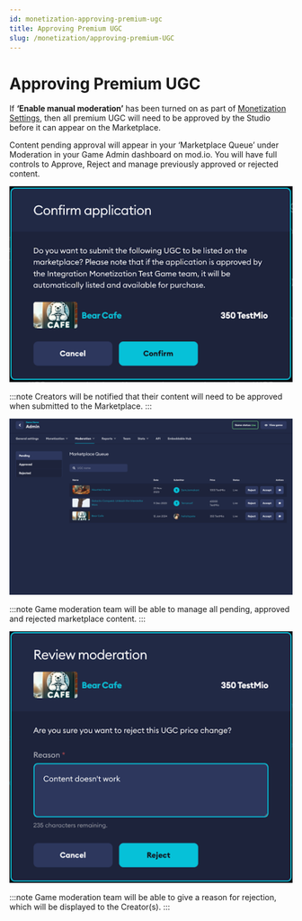 ```yaml
---
id: monetization-approving-premium-ugc
title: Approving Premium UGC
slug: /monetization/approving-premium-UGC
---
```


# Approving Premium UGC

If **‘Enable manual moderation’** has been turned on as part of [Monetization Settings](/monetization/onboarding#monetization-settings), then
all premium UGC will need to be approved by the Studio before it can appear on the Marketplace.

Content pending approval will appear in your ‘Marketplace Queue’ under Moderation in your Game Admin dashboard on
mod.io. You will have full controls to Approve, Reject and manage previously approved or rejected content.

![Mod Application Flow](images/confirm-application.png)

:::note
Creators will be notified that their content will need to be approved when submitted to the Marketplace.
:::

![Mod Moderation Dashboard](images/game-moderation.png)

:::note
Game moderation team will be able to manage all pending, approved and rejected marketplace content.
:::

![Mod Moderation Reject/Approved Flow](images/moderation-review.png)

:::note
Game moderation team will be able to give a reason for rejection, which will be displayed to the Creator(s).
:::